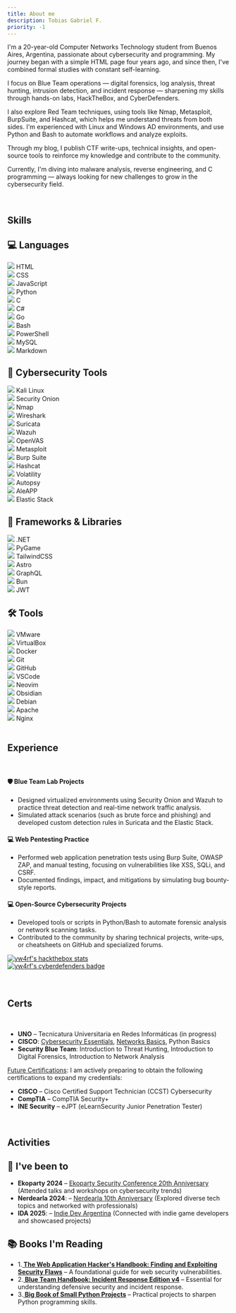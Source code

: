 ```yaml
---
title: About me
description: Tobias Gabriel F.
priority: -1
---
```



<div class="about-text">
<p class="">
I'm a 20-year-old Computer Networks Technology student from Buenos Aires, Argentina, passionate about cybersecurity and programming. My journey began with a simple HTML page four years ago, and since then, I've combined formal studies with constant self-learning.

I focus on Blue Team operations — digital forensics, log analysis, threat hunting, intrusion detection, and incident response — sharpening my skills through hands-on labs, HackTheBox, and CyberDefenders.

I also explore Red Team techniques, using tools like Nmap, Metasploit, BurpSuite, and Hashcat, which helps me understand threats from both sides. I'm experienced with Linux and Windows AD environments, and use Python and Bash to automate workflows and analyze exploits.

Through my blog, I publish CTF write-ups, technical insights, and open-source tools to reinforce my knowledge and contribute to the community.

Currently, I'm diving into malware analysis, reverse engineering, and C programming — always looking for new challenges to grow in the cybersecurity field.
</p>
</div>

<br>

<h2 class="about-subtitles"> Skills</h2>

<div class="category">
  <h2>💻 Languages</h2>
  <div class="badges">
    <div class="badge"><img src="https://cdn.jsdelivr.net/gh/devicons/devicon/icons/html5/html5-original.svg" /> HTML</div>
    <div class="badge"><img src="https://cdn.jsdelivr.net/gh/devicons/devicon/icons/css3/css3-original.svg"/> CSS</div>
    <div class="badge"><img src="https://cdn.jsdelivr.net/gh/devicons/devicon/icons/javascript/javascript-original.svg"/> JavaScript</div>
    <div class="badge"><img src="https://cdn.jsdelivr.net/gh/devicons/devicon/icons/python/python-original.svg"/> Python</div>
    <div class="badge"><img src="https://cdn.jsdelivr.net/gh/devicons/devicon/icons/c/c-original.svg"/> C</div>
    <div class="badge"><img src="https://cdn.jsdelivr.net/gh/devicons/devicon/icons/csharp/csharp-original.svg"/> C#</div>
    <div class="badge"><img src="https://cdn.jsdelivr.net/gh/devicons/devicon/icons/go/go-original.svg"/> Go</div>
    <div class="badge"><img src="https://cdn.jsdelivr.net/gh/devicons/devicon/icons/bash/bash-original.svg"/> Bash</div>
    <div class="badge"><img src="https://cdn.jsdelivr.net/gh/devicons/devicon/icons/powershell/powershell-original.svg"/> PowerShell</div>
    <div class="badge"><img src="https://cdn.jsdelivr.net/gh/devicons/devicon/icons/mysql/mysql-original.svg"/> MySQL</div>
    <div class="badge"><img src="https://cdn.jsdelivr.net/gh/devicons/devicon/icons/markdown/markdown-original.svg"/> Markdown</div>
  </div>
</div>

<!-- Cybersecurity Tools -->
<div class="category">
  <h2>🔐 Cybersecurity Tools</h2>
  <div class="badges">
    <!-- OS & Suites -->
    <div class="badge"><img src="https://upload.wikimedia.org/wikipedia/commons/2/2b/Kali-dragon-icon.svg" /> Kali Linux</div>
    <div class="badge"><img src="https://upload.wikimedia.org/wikipedia/en/7/7f/Security_Onion_Logo.svg" /> Security Onion</div>
    <div class="badge"><img src="https://www.nosolohacking.info/wp-content/uploads/2020/09/nmap-logo-256x256-1.png" /> Nmap</div>
    <div class="badge"><img src="https://upload.wikimedia.org/wikipedia/commons/c/c6/Wireshark_icon_new.png" /> Wireshark</div>
    <div class="badge"><img src="https://suricata.io/wp-content/uploads/2023/09/Logo-Suricata-vert-whitetype-R.png" /> Suricata</div>
    <div class="badge"><img src="https://encrypted-tbn0.gstatic.com/images?q=tbn:ANd9GcSeWRb8nkIoXAAI-0kL3PucjvciThWbSPV7vQ&s" /> Wazuh</div>
    <div class="badge"><img src="https://miro.medium.com/v2/resize:fit:954/1*ssgbiwYHOi9gIXt9pGCJYw.png" /> OpenVAS</div>
    <div class="badge"><img src="https://img.icons8.com/?size=192&id=PW0ChfedZvTh&format=png" /> Metasploit</div>
    <div class="badge"><img src="https://w7.pngwing.com/pngs/286/446/png-transparent-burp-suite-macos-bigsur-icon-thumbnail.png" /> Burp Suite</div>
    <div class="badge"><img src="https://encrypted-tbn0.gstatic.com/images?q=tbn:ANd9GcRugKVxZtIh1SSbqxVN4jY2cMlGjRyeaxnYtA&s" /> Hashcat</div>
    <div class="badge"><img src="https://volatilityfoundation.org/wp-content/uploads/2023/11/IMG_6307.png?w=144" /> Volatility</div>
    <div class="badge"><img src="https://avatars.githubusercontent.com/u/866922?v=4" /> Autopsy</div>
    <div class="badge"><img src="https://cdn3d.iconscout.com/3d/premium/thumb/android-4437043-3684810.png?f=webp" /> AleAPP</div>
    <div class="badge"><img src="https://cdn.freebiesupply.com/logos/large/2x/elastic-stack-logo-png-transparent.png" /> Elastic Stack</div>
  </div>
</div>

<!-- Frameworks, Libraries and Tools -->
<div class="category">
  <h2>🧩 Frameworks & Libraries</h2>
  <div class="badges">
    <!-- Frameworks & Libraries -->
    <div class="badge"><img src="https://upload.wikimedia.org/wikipedia/commons/7/7d/Microsoft_.NET_logo.svg" /> .NET</div>
    <div class="badge"><img src="https://upload.wikimedia.org/wikipedia/commons/b/be/Pygame_logo.svg" /> PyGame</div>
    <div class="badge"><img src="https://cdn.jsdelivr.net/gh/devicons/devicon@latest/icons/tailwindcss/tailwindcss-original.svg"/> TailwindCSS</div>
    <div class="badge"><img src="https://cdn.jsdelivr.net/gh/devicons/devicon@latest/icons/astro/astro-original.svg" /> Astro</div>
    <div class="badge"><img src="https://cdn.jsdelivr.net/gh/devicons/devicon/icons/graphql/graphql-plain.svg"/> GraphQL</div>
    <div class="badge"><img src="https://cdn.jsdelivr.net/gh/devicons/devicon@latest/icons/bun/bun-original.svg" /> Bun</div>
    <div class="badge"><img src="https://cdn.jsdelivr.net/gh/devicons/devicon@latest/icons/json/json-original.svg" /> JWT</div>
  </div>
</div>
<div class="category">
  <h2>🛠️ Tools</h2>
  <div class="badges">
    <div class="badge"><img src="https://upload.wikimedia.org/wikipedia/commons/5/5a/Vmware_workstation_16_icon.svg" /> VMware</div>
    <div class="badge"><img src="https://upload.wikimedia.org/wikipedia/commons/f/ff/VirtualBox_2024_Logo.svg"/> VirtualBox</div>
    <div class="badge"><img src="https://cdn.jsdelivr.net/gh/devicons/devicon/icons/docker/docker-original.svg"/> Docker</div>
    <div class="badge"><img src="https://cdn.jsdelivr.net/gh/devicons/devicon/icons/git/git-original.svg"/> Git</div>
    <div class="badge"><img src="https://cdn.jsdelivr.net/gh/devicons/devicon/icons/github/github-original.svg"/> GitHub</div>
    <div class="badge"><img src="https://cdn.jsdelivr.net/gh/devicons/devicon/icons/vscode/vscode-original.svg"/> VSCode</div>
    <div class="badge"><img src="https://cdn.jsdelivr.net/gh/devicons/devicon@latest/icons/neovim/neovim-original.svg" /> Neovim</div>
    <div class="badge"><img src="https://upload.wikimedia.org/wikipedia/commons/1/10/2023_Obsidian_logo.svg"/> Obsidian</div>
    <div class="badge"><img src="https://cdn.jsdelivr.net/gh/devicons/devicon/icons/debian/debian-original.svg"/> Debian</div>
    <div class="badge"><img src="https://cdn.jsdelivr.net/gh/devicons/devicon@latest/icons/apache/apache-original.svg" /> Apache</div>
    <div class="badge"><img src="https://cdn.jsdelivr.net/gh/devicons/devicon/icons/nginx/nginx-original.svg"/> Nginx</div>
  </div>
</div>

<br>

<h2 class="about-subtitles"> Experience</h2>

<br>

<div class="timeline">

  <div class="timeline-item">
  <h4>🛡️ Blue Team Lab Projects</h4>
  <ul>
    <li>Designed virtualized environments using Security Onion and Wazuh to practice threat detection and real-time network traffic analysis.</li>
    <li>Simulated attack scenarios (such as brute force and phishing) and developed custom detection rules in Suricata and the Elastic Stack.</li>
  </ul>
</div>

<div class="timeline-item">
  <h4>💻 Web Pentesting Practice</h4>
  <ul>
    <li>Performed web application penetration tests using Burp Suite, OWASP ZAP, and manual testing, focusing on vulnerabilities like XSS, SQLi, and CSRF.</li>
    <li>Documented findings, impact, and mitigations by simulating bug bounty-style reports.</li>
  </ul>
</div>

<div class="timeline-item">
  <h4>💻 Open-Source Cybersecurity Projects</h4>
  <ul>
    <li>Developed tools or scripts in Python/Bash to automate forensic analysis or network scanning tasks.</li>
    <li>Contributed to the community by sharing technical projects, write-ups, or cheatsheets on GitHub and specialized forums.</li>
  </ul>
</div>

<div class="card">
  <div class="targets-container">
  <a href="https://app.hackthebox.com/profile/2035837">
    <div class="badge-link">
      <img src="http://www.hackthebox.eu/badge/image/2035837" alt="yw4rf's hackthebox stats">
    </div>
  </a>

  <a href="https://cyberdefenders.org/p/Yw4rf">
    <div class="badge-link">
      <img src="https://cyberdefenders-storage.s3.me-central-1.amazonaws.com/profile-badges/Yw4rf.png" alt="yw4rf's cyberdefenders badge">
    </div>
  </a>
</div>
</div>

<br>
</div>
<br>

<h2 class="about-subtitles"> Certs</h2>

<br>

<div class="certificacions-container">
<ul>
  <li><strong>UNO</strong> – Tecnicatura Universitaria en Redes Informáticas (in progress)</li>
  <li><strong>CISCO</strong>: <a href="https://www.credly.com/badges/c6e9e606-6ae9-452c-a0cd-fcd75c50e526/public_url" target="_blank">Cybersecurity Essentials</a>, <a href="https://www.credly.com/badges/0f210014-b1bb-4745-8e77-2da568a1ccc9/public_url" target="_blank">Networks Basics</a>, Python Basics</li>
  <li><strong>Security Blue Team</strong>: Introduction to Threat Hunting, Introduction to Digital Forensics, Introduction to Network Analysis</li>
</ul>

<p><u>Future Certifications</u>: I am actively preparing to obtain the following certifications to expand my credentials:</p>

<ul>
  <li><strong>CISCO</strong> – Cisco Certified Support Technician (CCST) Cybersecurity</li>
  <li><strong>CompTIA</strong> – CompTIA Security+</li>
  <li><strong>INE Security</strong> – eJPT (eLearnSecurity Junior Penetration Tester)</li>
</ul>
<br>
 
</div>

<h2 class="about-subtitles"> Activities</h2>

<div class="card"> 
  <div class="category">
    <h2>📍 I've been to</h2>
    <ul>
  <li><strong>Ekoparty 2024</strong> – <a href="https://ekoparty.org/" target="_blank">Ekoparty Security Conference 20th Anniversary</a> (Attended talks and workshops on cybersecurity trends)</li>
  <li><strong>Nerdearla 2024</strong>: – <a href="https://ekoparty.org/" target="_blank">Nerdearla 10th Anniversary</a> (Explored diverse tech topics and networked with professionals)</li>
  <li><strong>IDA 2025</strong>: – <a href="https://indiedevargentina.com/" target="_blank">Indie Dev Argentina</a> (Connected with indie game developers and showcased projects)</li>
</ul>
  </div>
  <div class="category">
    <h2>📚 Books I'm Reading</h2>
      <ul>
        <li>
          1.<a href="https://www.barnesandnoble.com/w/the-web-application-hackers-handbook-dafydd-stuttard/1112113643" target="_blank"><strong> The Web Application Hacker's Handbook: Finding and Exploiting Security Flaws</strong></a> – A foundational guide for web security vulnerabilities.
        </li>
        <li>
          2.<a href="https://booksrun.com/9781500734756-blue-team-handbook-incident-response-edition-a-condensed-field-guide-for-the-cyber-security-incident-responder" target="_blank"><strong> Blue Team Handbook: Incident Response Edition v4</strong></a> – Essential for understanding defensive security and incident response.
        </li>
         <li>
          3.<a href="https://nostarch.com/big-book-small-python-projects" target="_blank"><strong> Big Book of Small Python Projects</strong></a> – Practical projects to sharpen Python programming skills.
        </li>
  </div>

</div>